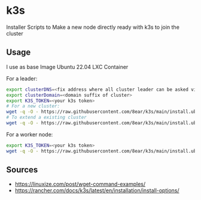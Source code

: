 # k3s
Installer Scripts to Make a new node directly ready with k3s to join the cluster

## Usage
I use as base Image Ubuntu 22.04 LXC Container

For a leader: 
```bash
export clusterDNS=<fix address where all cluster leader can be asked via DNS round robin or any else LB>
export clusterDomain=<domain suffix of cluster>
export K3S_TOKEN=<your k3s token>
# For a new cluster:
wget -q -O - https://raw.githubusercontent.com/8ear/k3s/main/install.ubuntu.sh | LEADER=y K3S_CLUSTER_INIT=y clusterDNS=$clusterDNS clusterDomain=$clusterDomain K3S_TOKEN=$TOKEN sh -
# To extend a existing cluster
wget -q -O - https://raw.githubusercontent.com/8ear/k3s/main/install.ubuntu.sh | LEADER=y clusterDNS=$clusterDNS K3S_TOKEN=$TOKEN sh -

```

For a worker node:

```bash
export K3S_TOKEN=<your k3s token>
wget -q -O - https://raw.githubusercontent.com/8ear/k3s/main/install.ubuntu.sh | clusterDNS=$clusterDNS K3S_TOKEN=$TOKEN sh -
```

## Sources
- https://linuxize.com/post/wget-command-examples/
- https://rancher.com/docs/k3s/latest/en/installation/install-options/
